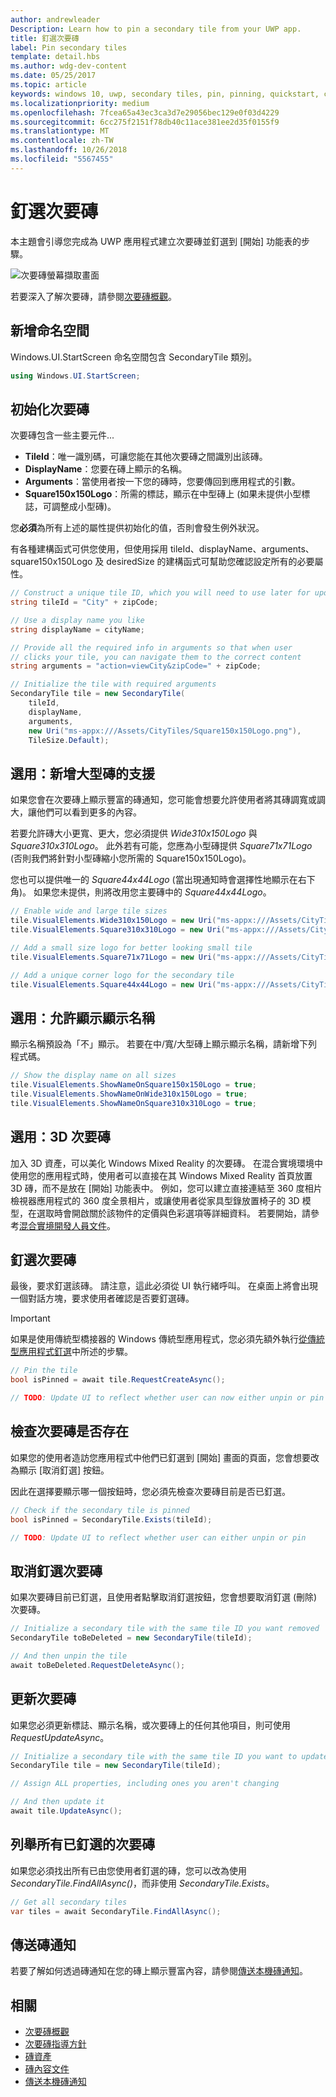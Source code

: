 ```yaml
---
author: andrewleader
Description: Learn how to pin a secondary tile from your UWP app.
title: 釘選次要磚
label: Pin secondary tiles
template: detail.hbs
ms.author: wdg-dev-content
ms.date: 05/25/2017
ms.topic: article
keywords: windows 10, uwp, secondary tiles, pin, pinning, quickstart, code sample, example, secondarytile, 次要磚, 釘選, 快速入門, 程式碼範例, 範例
ms.localizationpriority: medium
ms.openlocfilehash: 7fcea65a43ec3ca3d7e29056bec129e0f03d4229
ms.sourcegitcommit: 6cc275f2151f78db40c11ace381ee2d35f0155f9
ms.translationtype: MT
ms.contentlocale: zh-TW
ms.lasthandoff: 10/26/2018
ms.locfileid: "5567455"
---
```

# <a name="pin-secondary-tiles"></a>釘選次要磚


本主題會引導您完成為 UWP 應用程式建立次要磚並釘選到 \[開始\] 功能表的步驟。

![次要磚螢幕擷取畫面](images/secondarytiles.png)

若要深入了解次要磚，請參閱[次要磚概觀](secondary-tiles.md)。


## <a name="add-namespace"></a>新增命名空間

Windows.UI.StartScreen 命名空間包含 SecondaryTile 類別。

```csharp
using Windows.UI.StartScreen;
```


## <a name="initialize-the-secondary-tile"></a>初始化次要磚

次要磚包含一些主要元件...

* **TileId**：唯一識別碼，可讓您能在其他次要磚之間識別出該磚。
* **DisplayName**：您要在磚上顯示的名稱。
* **Arguments**：當使用者按一下您的磚時，您要傳回到應用程式的引數。
* **Square150x150Logo**：所需的標誌，顯示在中型磚上 (如果未提供小型標誌，可調整成小型磚)。

您**必須**為所有上述的屬性提供初始化的值，否則會發生例外狀況。

有各種建構函式可供您使用，但使用採用 tileId、displayName、arguments、square150x150Logo 及 desiredSize 的建構函式可幫助您確認設定所有的必要屬性。

```csharp
// Construct a unique tile ID, which you will need to use later for updating the tile
string tileId = "City" + zipCode;

// Use a display name you like
string displayName = cityName;

// Provide all the required info in arguments so that when user
// clicks your tile, you can navigate them to the correct content
string arguments = "action=viewCity&zipCode=" + zipCode;

// Initialize the tile with required arguments
SecondaryTile tile = new SecondaryTile(
    tileId,
    displayName,
    arguments,
    new Uri("ms-appx:///Assets/CityTiles/Square150x150Logo.png"),
    TileSize.Default);
```


## <a name="optional-add-support-for-larger-tile-sizes"></a>選用：新增大型磚的支援

如果您會在次要磚上顯示豐富的磚通知，您可能會想要允許使用者將其磚調寬或調大，讓他們可以看到更多的內容。

若要允許磚大小更寬、更大，您必須提供 *Wide310x150Logo* 與 *Square310x310Logo*。 此外若有可能，您應為小型磚提供 *Square71x71Logo* (否則我們將針對小型磚縮小您所需的 Square150x150Logo)。

您也可以提供唯一的 *Square44x44Logo* (當出現通知時會選擇性地顯示在右下角)。 如果您未提供，則將改用您主要磚中的 *Square44x44Logo*。

```csharp
// Enable wide and large tile sizes
tile.VisualElements.Wide310x150Logo = new Uri("ms-appx:///Assets/CityTiles/Wide310x150Logo.png");
tile.VisualElements.Square310x310Logo = new Uri("ms-appx:///Assets/CityTiles/Square310x310Logo.png");

// Add a small size logo for better looking small tile
tile.VisualElements.Square71x71Logo = new Uri("ms-appx:///Assets/CityTiles/Square71x71Logo.png");

// Add a unique corner logo for the secondary tile
tile.VisualElements.Square44x44Logo = new Uri("ms-appx:///Assets/CityTiles/Square44x44Logo.png");
```


## <a name="optional-enable-showing-the-display-name"></a>選用：允許顯示顯示名稱

顯示名稱預設為「不」顯示。 若要在中/寬/大型磚上顯示顯示名稱，請新增下列程式碼。

```csharp
// Show the display name on all sizes
tile.VisualElements.ShowNameOnSquare150x150Logo = true;
tile.VisualElements.ShowNameOnWide310x150Logo = true;
tile.VisualElements.ShowNameOnSquare310x310Logo = true;
```


## <a name="optional-3d-secondary-tiles"></a>選用：3D 次要磚
加入 3D 資產，可以美化 Windows Mixed Reality 的次要磚。 在混合實境環境中使用您的應用程式時，使用者可以直接在其 Windows Mixed Reality 首頁放置 3D 磚，而不是放在 [開始] 功能表中。 例如，您可以建立直接連結至 360 度相片檢視器應用程式的 360 度全景相片，或讓使用者從家具型錄放置椅子的 3D 模型，在選取時會開啟關於該物件的定價與色彩選項等詳細資料。 若要開始，請參考[混合實境開發人員文件](https://developer.microsoft.com/windows/mixed-reality/implementing_3d_deep_links_for_your_app_in_the_windows_mixed_reality_home)。



## <a name="pin-the-secondary-tile"></a>釘選次要磚

最後，要求釘選該磚。 請注意，這此必須從 UI 執行緒呼叫。 在桌面上將會出現一個對話方塊，要求使用者確認是否要釘選磚。

> [!IMPORTANT]
> 如果是使用傳統型橋接器的 Windows 傳統型應用程式，您必須先額外執行[從傳統型應用程式釘選](secondary-tiles-desktop-pinning.md)中所述的步驟。

```csharp
// Pin the tile
bool isPinned = await tile.RequestCreateAsync();

// TODO: Update UI to reflect whether user can now either unpin or pin
```


## <a name="check-if-a-secondary-tile-exists"></a>檢查次要磚是否存在

如果您的使用者造訪您應用程式中他們已釘選到 \[開始\] 畫面的頁面，您會想要改為顯示 \[取消釘選\] 按鈕。

因此在選擇要顯示哪一個按鈕時，您必須先檢查次要磚目前是否已釘選。

```csharp
// Check if the secondary tile is pinned
bool isPinned = SecondaryTile.Exists(tileId);

// TODO: Update UI to reflect whether user can either unpin or pin
```


## <a name="unpinning-a-secondary-tile"></a>取消釘選次要磚

如果次要磚目前已釘選，且使用者點擊取消釘選按鈕，您會想要取消釘選 (刪除) 次要磚。

```csharp
// Initialize a secondary tile with the same tile ID you want removed
SecondaryTile toBeDeleted = new SecondaryTile(tileId);

// And then unpin the tile
await toBeDeleted.RequestDeleteAsync();
```


## <a name="updating-a-secondary-tile"></a>更新次要磚

如果您必須更新標誌、顯示名稱，或次要磚上的任何其他項目，則可使用 *RequestUpdateAsync*。

```csharp
// Initialize a secondary tile with the same tile ID you want to update
SecondaryTile tile = new SecondaryTile(tileId);

// Assign ALL properties, including ones you aren't changing

// And then update it
await tile.UpdateAsync();
```


## <a name="enumerating-all-pinned-secondary-tiles"></a>列舉所有已釘選的次要磚

如果您必須找出所有已由您使用者釘選的磚，您可以改為使用 *SecondaryTile.FindAllAsync()*，而非使用 *SecondaryTile.Exists*。

```csharp
// Get all secondary tiles
var tiles = await SecondaryTile.FindAllAsync();
```


## <a name="send-a-tile-notification"></a>傳送磚通知

若要了解如何透過磚通知在您的磚上顯示豐富內容，請參閱[傳送本機磚通知](sending-a-local-tile-notification.md)。


## <a name="related"></a>相關

* [次要磚概觀](secondary-tiles.md)
* [次要磚指導方針](secondary-tiles-guidance.md)
* [磚資產](app-assets.md)
* [磚內容文件](create-adaptive-tiles.md)
* [傳送本機磚通知](sending-a-local-tile-notification.md)
